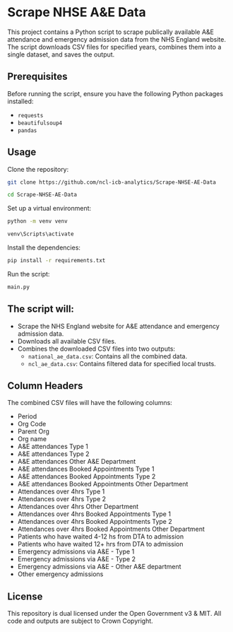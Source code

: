 # Scrape NHSE A&E Data

This project contains a Python script to scrape publically available A&E attendance and emergency admission data from the NHS England website. The script downloads CSV files for specified years, combines them into a single dataset, and saves the output.

## Prerequisites

Before running the script, ensure you have the following Python packages installed:

- `requests`
- `beautifulsoup4`
- `pandas`

## Usage

Clone the repository:

```sh
git clone https://github.com/ncl-icb-analytics/Scrape-NHSE-AE-Data
```
```sh
cd Scrape-NHSE-AE-Data
```

Set up a virtual environment:

```sh
python -m venv venv
```
```sh
venv\Scripts\activate
```

Install the dependencies:

```sh
pip install -r requirements.txt
```

Run the script:

```sh
main.py
```

## The script will:

- Scrape the NHS England website for A&E attendance and emergency admission data.
- Downloads all available CSV files.
- Combines the downloaded CSV files into two outputs:
  - `national_ae_data.csv`: Contains all the combined data.
  - `ncl_ae_data.csv`: Contains filtered data for specified local trusts.

## Column Headers

The combined CSV files will have the following columns:
  - Period
  - Org Code
  - Parent Org
  - Org name
  - A&E attendances Type 1
  - A&E attendances Type 2
  - A&E attendances Other A&E Department
  - A&E attendances Booked Appointments Type 1
  - A&E attendances Booked Appointments Type 2
  - A&E attendances Booked Appointments Other Department
  - Attendances over 4hrs Type 1
  - Attendances over 4hrs Type 2
  - Attendances over 4hrs Other Department
  - Attendances over 4hrs Booked Appointments Type 1
  - Attendances over 4hrs Booked Appointments Type 2
  - Attendances over 4hrs Booked Appointments Other Department
  - Patients who have waited 4-12 hs from DTA to admission
  - Patients who have waited 12+ hrs from DTA to admission
  - Emergency admissions via A&E - Type 1
  - Emergency admissions via A&E - Type 2
  - Emergency admissions via A&E - Other A&E department
  - Other emergency admissions

## License

This repository is dual licensed under the Open Government v3 & MIT. All code and outputs are subject to Crown Copyright.
